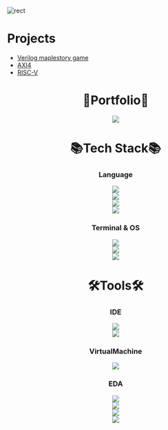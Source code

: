 ![rect](https://capsule-render.vercel.app/api?type=rect&color=gradient&text=%20%20LionelSeonuk%20%20&fontAlign=30&fontSize=30&textBg=true&desc=Electronic_Engineer&descAlign=60&descAlignY=50)

# Projects
- [Verilog maplestory game](https://github.com/LionelSeonuk/Verilog_maplestory_game)
- [AXI4](https://github.com/LionelSeonuk/AXI4)
- [RISC-V](https://github.com/LionelSeonuk/RISC_V)


<div align=center>

# 🧾Portfolio🧾
<a href="https://blog.naver.com/asw6478" target="_blank"><img src="https://img.shields.io/badge/Naver_Blog-03C75A?style=flat&logo=naver&logoColor=white"/></a>

# 📚Tech Stack📚

### Language
<a href="" target="_blank"><img src="https://img.shields.io/badge/Python-3776AB?style=flat&logo=python&logoColor=white"/></a>
<br>
<a href="" target="_blank"><img src="https://img.shields.io/badge/C-A8B9CC?style=flat&logo=c&logoColor=white"/></a>
<br>
<a href="" target="_blank"><img src="https://img.shields.io/badge/C++-00599C?style=flat&logo=cplusplus&logoColor=white"/></a>
<br>
<a href="" target="_blank"><img src="https://img.shields.io/badge/Verilog-ff0000?style=flat&logo=amd&logoColor=white"/></a>
<br>
### Terminal & OS
<a href="" target="_blank"><img src="https://img.shields.io/badge/Centos-262577?style=flat&logo=centos&logoColor=white"/></a>
<br>
<a href="" target="_blank"><img src="https://img.shields.io/badge/Mobaxterm-111324?style=flat&logo=monster&logoColor=white"/></a>
<br>
<a href="" target="_blank"><img src="https://img.shields.io/badge/Linux-FCC624?style=flat&logo=linux&logoColor=white"/></a>
# 🛠Tools🛠

### IDE
<a href="" target="_blank"><img src="https://img.shields.io/badge/Vivado-dadc56?style=flat&logo=amd&logoColor=white"/></a>
<br>
<a href="" target="_blank"><img src="https://img.shields.io/badge/Vitis-ff0000?style=flat&logo=amd&logoColor=white"/></a>
<br>
### VirtualMachine
<a href="" target="_blank"><img src="https://img.shields.io/badge/Virtualbox-183A61?style=flat&logo=virtualbox&logoColor=white"/></a>
<br>
### EDA
<a href="" target="_blank"><img src="https://img.shields.io/badge/Design Compiler-80247B?style=flat&logo=stripe&logoColor=white"/></a>
<br>
<a href="" target="_blank"><img src="https://img.shields.io/badge/VCS-80247B?style=flat&logo=stripe&logoColor=white"/></a>
<br>
<a href="" target="_blank"><img src="https://img.shields.io/badge/Sentaurus-80247B?style=flat&logo=stripe&logoColor=white"/></a>
<br>
<a href="" target="_blank"><img src="https://img.shields.io/badge/Virtuoso-000000?style=flat&logo=cloudera&logoColor=white"/></a>

</div>
